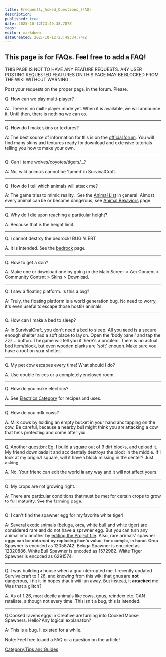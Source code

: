 ```yaml
---
title: Frequently_Asked_Questions_(FAQ)
description: 
published: true
date: 2025-10-12T23:49:38.787Z
tags: 
editor: markdown
dateCreated: 2025-10-12T23:49:34.747Z
---
```


## This page is for FAQs. Feel free to add a FAQ\!

THIS PAGE IS NOT TO HAVE ANY FEATURE REQUESTS. ANY USER POSTING
REQUESTED FEATURES ON THIS PAGE MAY BE BLOCKED FROM THE WIKI WITHOUT
WARNING.

Post your requests on the proper page, in the forum. Please. 

Q: How can we play multi-player?

A:  There is no multi-player mode yet. When it is available, we will
announce it. Until then, there is nothing we can do.

-----

Q: How do I make skins or textures?

A: The best source of information for this is on the [official
forum](http://survivalcraft.lefora.com). You will find many skins and
textures ready for download and extensive tutorials telling you how to
make your own. 

-----

Q: Can I tame wolves/coyotes/tigers/...? 

A: No, wild animals cannot be 'tamed' in SurvivalCraft. 

-----

Q: How do I tell which animals will attack me? 

A: The game tries to mimic reality.  See the [Animal
List](Bestiary/Animals.md "wikilink") in general. Almost every animal can be or
become dangerous, see [Animal
Behaviors](Animal's_Behavior_list "wikilink") page. 

-----

Q. Why do I die upon reaching a particular height?

A. Because that is the height limit.

-----

Q. I cannot destroy the bedrock\! BUG ALERT

A. It is intended. See the [bedrock](bedrock "wikilink") page. 

-----

Q. How to get a skin?

A. Make one or download one by going to the Main Screen \> Get Content
\> Community Content \> Skins \> Download. 

-----

Q: I saw a floating platform. Is this a bug?

A: Truly, the floating platform is a world generation bug. No need to
worry, it's even useful to escape those hostile animals. 

-----

Q. How can I make a bed to sleep? 

A: In SurvivalCraft, you don't need a bed to sleep. All you need is a
secure enough shelter and a soft place to lay on. Open the 'body panel'
and tap the Zzz... button. The game will tell you if there's a problem.
There is no actual bed item/block, but even wooden planks are 'soft'
enough. Make sure you have a roof on your shelter. 

-----

Q. My pet cow escapes every time\! What should I do?  

A. Use double fences or a completely enclosed room.

-----

Q. How do you make electrics? 

A. See [Electrics Category](:Category:Electrics "wikilink") for recipes
and uses.

-----

Q. How do you milk cows?

A. Milk cows by holding an empty bucket in your hand and tapping on the
cow. Be careful, because a nearby bull might think you are attacking a
cow that he's protecting and come after you. 

-----

Q. Another question: Eg. I build a square out of 9 dirt blocks, and
upload it. My friend downloads it and accidentally destroys the block in
the middle. If I look at my original square, will it have a block
missing in the center? Just asking.

A. No. Your friend can edit the world in any way and it will not affect
yours.

-----

Q: My crops are not growing right. 

A: There are particular conditions that must be met for certain crops to
grow to full maturity. See the [farming](farming "wikilink") page. 

-----

Q: I can't find the spawner egg for my favorite white tiger\! 

A: Several exotic animals (beluga, orca, white bull and white tiger) are
considered rare and do not have a spawner egg. But you can turn any
animal into another by [editing the Project
file](Hacking_the_Project_file#Entities_mods "wikilink"). Also, rare
animals' spawner eggs can be obtained by replacing item's value, for
example, in hand. Orca Spawner is encoded as 12058742. Beluga Spawner is
encoded as 12320886. White Bull Spawner is encoded as 1572982. White
Tiger Spawner is encoded as 6291574. 

-----

Q. I was building a house when a gnu interrupted me. I recently updated
Survivalcraft to 1.26, and knowing from this wiki that gnus are **not**
dangerous, I hit it, in hopes that it will run away. But instead, it
**attacked** me\! Was that a glitch?

A. As of 1.26, most docile animals like cows, gnus, reindeer etc. CAN
retaliate, although not every time. This isn't a bug, this is intended.

-----

Q.Cooked ravens eggs in Creative are turning into Cooked Moose Spawners.
Hello? Any logical explanation?

A: This is a bug. It existed for a while.

Note: Feel free to add a FAQ or a question on the article\!

[Category:Tips and Guides](Category:Tips_and_Guides "wikilink")
